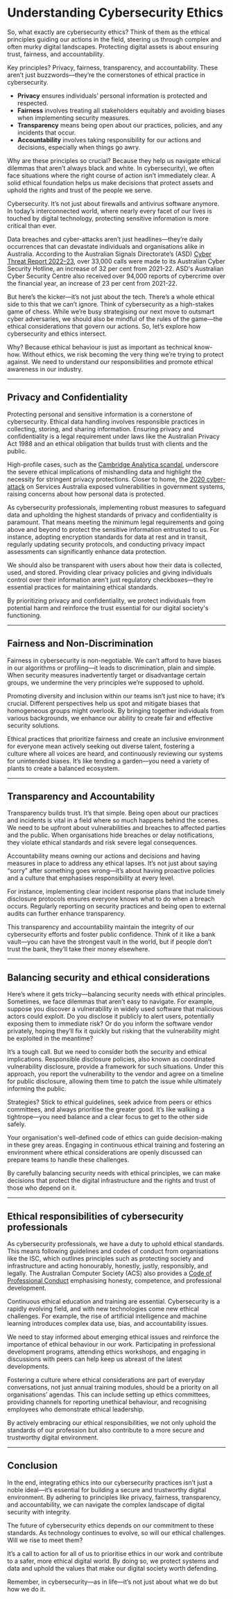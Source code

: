# **Understanding Cybersecurity Ethics**

So, what exactly are cybersecurity ethics? Think of them as the ethical principles guiding our actions in the field, steering us through complex and often murky digital landscapes. Protecting digital assets is about ensuring trust, fairness, and accountability.  

Key principles? Privacy, fairness, transparency, and accountability. These aren’t just buzzwords—they’re the cornerstones of ethical practice in cybersecurity.

- **Privacy** ensures individuals’ personal information is protected and respected.
- **Fairness** involves treating all stakeholders equitably and avoiding biases when implementing security measures.
- **Transparency** means being open about our practices, policies, and any incidents that occur.
- **Accountability** involves taking responsibility for our actions and decisions, especially when things go awry.

Why are these principles so crucial? Because they help us navigate ethical dilemmas that aren’t always black and white. In cybersecurity), we often face situations where the right course of action isn’t immediately clear. A solid ethical foundation helps us make decisions that protect assets and uphold the rights and trust of the people we serve.

Cybersecurity. It’s not just about firewalls and antivirus software anymore. In today’s interconnected world, where nearly every facet of our lives is touched by digital technology, protecting sensitive information is more critical than ever.  
  
Data breaches and cyber-attacks aren’t just headlines—they’re daily occurrences that can devastate individuals and organisations alike in Australia. According to the Australian Signals Directorate’s (ASD) [Cyber Threat Report 2022–23](https://www.cyber.gov.au/about-us/view-all-content/reports-and-statistics/asd-cyber-threat-report-july-2022-june-2023), over 33,000 calls were made to its Australian Cyber Security Hotline, an increase of 32 per cent from 2021-22. ASD's Australian Cyber Security Centre also received over 94,000 reports of cybercrime over the financial year, an increase of 23 per cent from 2021-22.  
  
But here’s the kicker—it’s not just about the tech. There’s a whole ethical side to this that we can’t ignore. Think of cybersecurity as a high-stakes game of chess. While we’re busy strategising our next move to outsmart cyber adversaries, we should also be mindful of the rules of the game—the ethical considerations that govern our actions. So, let’s explore how cybersecurity and ethics intersect.  
  
Why? Because ethical behaviour is just as important as technical know-how. Without ethics, we risk becoming the very thing we’re trying to protect against. We need to understand our responsibilities and promote ethical awareness in our industry.

---
## Privacy and Confidentiality

Protecting personal and sensitive information is a cornerstone of cybersecurity. Ethical data handling involves responsible practices in collecting, storing, and sharing information. Ensuring privacy and confidentiality is a legal requirement under laws like the Australian Privacy Act 1988 and an ethical obligation that builds trust with clients and the public.  
  
High-profile cases, such as the [Cambridge Analytica scandal](https://en.wikipedia.org/wiki/Facebook%E2%80%93Cambridge_Analytica_data_scandal), underscore the severe ethical implications of mishandling data and highlight the necessity for stringent privacy protections. Closer to home, the [2020 cyber-attack](https://www.service.nsw.gov.au/services/cyber-security/service-nsw-cyber-incident) on Services Australia exposed vulnerabilities in government systems, raising concerns about how personal data is protected.  
  
As cybersecurity professionals, implementing robust measures to safeguard data and upholding the highest standards of privacy and confidentiality is paramount. That means meeting the minimum legal requirements and going above and beyond to protect the sensitive information entrusted to us. For instance, adopting encryption standards for data at rest and in transit, regularly updating security protocols, and conducting privacy impact assessments can significantly enhance data protection.  
  
We should also be transparent with users about how their data is collected, used, and stored. Providing clear privacy policies and giving individuals control over their information aren’t just regulatory checkboxes—they’re essential practices for maintaining ethical standards.  
  
By prioritizing privacy and confidentiality, we protect individuals from potential harm and reinforce the trust essential for our digital society's functioning.

---
## Fairness and Non-Discrimination

Fairness in cybersecurity is non-negotiable. We can’t afford to have biases in our algorithms or profiling—it leads to discrimination, plain and simple. When security measures inadvertently target or disadvantage certain groups, we undermine the very principles we’re supposed to uphold.  
  
Promoting diversity and inclusion within our teams isn’t just nice to have; it’s crucial. Different perspectives help us spot and mitigate biases that homogeneous groups might overlook. By bringing together individuals from various backgrounds, we enhance our ability to create fair and effective security solutions.  
  
Ethical practices that prioritize fairness and create an inclusive environment for everyone mean actively seeking out diverse talent, fostering a culture where all voices are heard, and continuously reviewing our systems for unintended biases. It’s like tending a garden—you need a variety of plants to create a balanced ecosystem.

---
## Transparency and Accountability

Transparency builds trust. It’s that simple. Being open about our practices and incidents is vital in a field where so much happens behind the scenes. We need to be upfront about vulnerabilities and breaches to affected parties and the public. When organisations hide breaches or delay notifications, they violate ethical standards and risk severe legal consequences.  
  
Accountability means owning our actions and decisions and having measures in place to address any ethical lapses. It’s not just about saying “sorry” after something goes wrong—it’s about having proactive policies and a culture that emphasises responsibility at every level.  
  
For instance, implementing clear incident response plans that include timely disclosure protocols ensures everyone knows what to do when a breach occurs. Regularly reporting on security practices and being open to external audits can further enhance transparency.  
  
This transparency and accountability maintain the integrity of our cybersecurity efforts and foster public confidence. Think of it like a bank vault—you can have the strongest vault in the world, but if people don’t trust the bank, they’ll take their money elsewhere.

---
## Balancing security and ethical considerations

Here’s where it gets tricky—balancing security needs with ethical principles. Sometimes, we face dilemmas that aren’t easy to navigate. For example, suppose you discover a vulnerability in widely used software that malicious actors could exploit. Do you disclose it publicly to alert users, potentially exposing them to immediate risk? Or do you inform the software vendor privately, hoping they’ll fix it quickly but risking that the vulnerability might be exploited in the meantime?  
  
It’s a tough call. But we need to consider both the security and ethical implications. Responsible disclosure policies, also known as coordinated vulnerability disclosure, provide a framework for such situations. Under this approach, you report the vulnerability to the vendor and agree on a timeline for public disclosure, allowing them time to patch the issue while ultimately informing the public.  
  
Strategies? Stick to ethical guidelines, seek advice from peers or ethics committees, and always prioritise the greater good. It’s like walking a tightrope—you need balance and a clear focus to get to the other side safely.  
  
Your organisation's well-defined code of ethics can guide decision-making in these grey areas. Engaging in continuous ethical training and fostering an environment where ethical considerations are openly discussed can prepare teams to handle these challenges.  
  
By carefully balancing security needs with ethical principles, we can make decisions that protect the digital infrastructure and the rights and trust of those who depend on it.

---
## Ethical responsibilities of cybersecurity professionals

As cybersecurity professionals, we have a duty to uphold ethical standards. This means following guidelines and codes of conduct from organisations like the ISC, which outlines principles such as protecting society and infrastructure and acting honourably, honestly, justly, responsibly, and legally. The Australian Computer Society (ACS) also provides a [Code of Professional Conduct](https://www.acs.org.au/memberships/professional-ethics-conduct-and-complaints.html#:~:text=ACS'%20Code%20of%20Professional%20Ethics,under%20the%20ACS%20Complaint%20Procedure) emphasising honesty, competence, and professional development.  
  
Continuous ethical education and training are essential. Cybersecurity is a rapidly evolving field, and with new technologies come new ethical challenges. For example, the rise of artificial intelligence and machine learning introduces complex data use, bias, and accountability issues.  
  
We need to stay informed about emerging ethical issues and reinforce the importance of ethical behaviour in our work. Participating in professional development programs, attending ethics workshops, and engaging in discussions with peers can help keep us abreast of the latest developments.  
  
Fostering a culture where ethical considerations are part of everyday conversations, not just annual training modules, should be a priority on all organisations’ agendas. This can include setting up ethics committees, providing channels for reporting unethical behaviour, and recognising employees who demonstrate ethical leadership.  
  
By actively embracing our ethical responsibilities, we not only uphold the standards of our profession but also contribute to a more secure and trustworthy digital environment.  

---
## Conclusion 

In the end, integrating ethics into our cybersecurity practices isn’t just a noble ideal—it’s essential for building a secure and trustworthy digital environment. By adhering to principles like privacy, fairness, transparency, and accountability, we can navigate the complex landscape of digital security with integrity.  
  
The future of cybersecurity ethics depends on our commitment to these standards. As technology continues to evolve, so will our ethical challenges. Will we rise to meet them?  
  
It’s a call to action for all of us to prioritise ethics in our work and contribute to a safer, more ethical digital world. By doing so, we protect systems and data and uphold the values that make our digital society worth defending.  
  
Remember, in cybersecurity—as in life—it’s not just about what we do but how we do it.